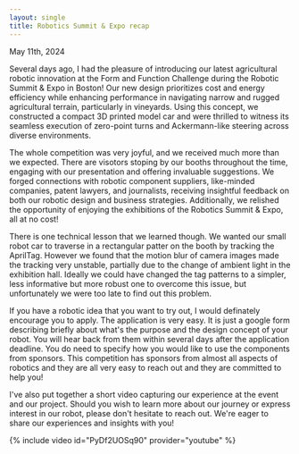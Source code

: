 ```yaml
---
layout: single
title: Robotics Summit & Expo recap
---
```

May 11th, 2024

Several days ago, I had the pleasure of introducing our latest agricultural robotic innovation at the Form and Function Challenge during the Robotic Summit & Expo in Boston! Our new design prioritizes cost and energy efficiency while enhancing performance in navigating narrow and rugged agricultural terrain, particularly in vineyards. Using this concept, we constructed a compact 3D printed model car and were thrilled to witness its seamless execution of zero-point turns and Ackermann-like steering across diverse environments.


The whole competition was very joyful, and we received much more than we expected. There are visotors stoping by our booths throughout the time, engaging with our presentation and offering invaluable suggestions. We forged connections with robotic component suppliers, like-minded companies, patent lawyers, and journalists, receiving insightful feedback on both our robotic design and business strategies. Additionally, we relished the opportunity of enjoying the exhibitions of the Robotics Summit & Expo, all at no cost!

There is one technical lesson that we learned though. We wanted our small robot car to traverse in a rectangular patter on the booth by tracking the AprilTag. However we found that the motion blur of camera images made the tracking very unstable, partially due to the change of ambient light in the exhibition hall. Ideally we could have changed the tag patterns to a simpler, less informative but more robust one to overcome this issue, but unfortunately we were too late to find out this problem.

If you have a robotic idea that you want to try out, I would definately encourage you to apply. The application is very easy. It is just a google form describing briefly about what's the purpose and the design concept of your robot. You will hear back from them within several days after the application deadline. You do need to specify how you would like to use the components from sponsors. This competition has sponsors from almost all aspects of robotics and they are all very easy to reach out and they are committed to help you! 

I've also put together a short video capturing our experience at the event and our project. Should you wish to learn more about our journey or express interest in our robot, please don't hesitate to reach out. We're eager to share our experiences and insights with you!


{% include video id="PyDf2UOSq90" provider="youtube" %}

